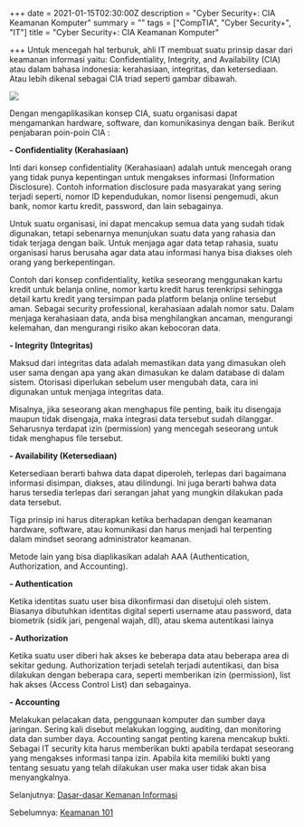 +++
date = 2021-01-15T02:30:00Z
description = "Cyber Security+: CIA Keamanan Komputer"
summary = ""
tags = ["CompTIA", "Cyber Security+", "IT"]
title = "Cyber Security+: CIA Keamanan Komputer"

+++
Untuk mencegah hal terburuk, ahli IT membuat suatu prinsip dasar dari keamanan informasi yaitu: Confidentiality, Integrity, and Availability (CIA) atau dalam bahasa indonesia: kerahasiaan, integritas, dan ketersediaan. Atau lebih dikenal sebagai CIA triad seperti gambar dibawah.

![](https://course.adinusa.id/media/markdownx/dd4b7f7a-b44e-4f7a-88f4-a7c74b5edc6c.jpg)

Dengan mengaplikasikan konsep CIA, suatu organisasi dapat mengamankan hardware, software, dan komunikasinya dengan baik. Berikut penjabaran poin-poin CIA :

**- Confidentiality (Kerahasiaan)**

Inti dari konsep confidentiality (Kerahasiaan) adalah untuk mencegah orang yang tidak punya kepentingan untuk mengakses informasi (Information Disclosure). Contoh information disclosure pada masyarakat yang sering terjadi seperti, nomor ID kependudukan, nomor lisensi pengemudi, akun bank, nomor kartu kredit, password, dan lain sebagainya.

Untuk suatu organisasi, ini dapat mencakup semua data yang sudah tidak digunakan, tetapi sebenarnya menunjukan suatu data yang rahasia dan tidak terjaga dengan baik. Untuk menjaga agar data tetap rahasia, suatu organisasi harus berusaha agar data atau informasi hanya bisa diakses oleh orang yang berkepentingan.

Contoh dari konsep confidentiality, ketika seseorang menggunakan kartu kredit untuk belanja online, nomor kartu kredit harus terenkripsi sehingga detail kartu kredit yang tersimpan pada platform belanja online tersebut aman. Sebagai security professional, kerahasiaan adalah nomor satu. Dalam menjaga kerahasiaan data, anda bisa menghilangkan ancaman, mengurangi kelemahan, dan mengurangi risiko akan kebocoran data.

**- Integrity (Integritas)**

Maksud dari integritas data adalah memastikan data yang dimasukan oleh user sama dengan apa yang akan dimasukan ke dalam database di dalam sistem. Otorisasi diperlukan sebelum user mengubah data, cara ini digunakan untuk menjaga integritas data.

Misalnya, jika seseorang akan menghapus file penting, baik itu disengaja maupun tidak disengaja, maka integrasi data tersebut sudah dilanggar. Seharusnya terdapat izin (permission) yang mencegah seseorang untuk tidak menghapus file tersebut.

**- Availability (Ketersediaan)**

Ketersediaan berarti bahwa data dapat diperoleh, terlepas dari bagaimana informasi disimpan, diakses, atau dilindungi. Ini juga berarti bahwa data harus tersedia terlepas dari serangan jahat yang mungkin dilakukan pada data tersebut.

Tiga prinsip ini harus diterapkan ketika berhadapan dengan keamanan hardware, software, atau komunikasi dan harus menjadi hal terpenting dalam mindset seorang administrator keamanan.

Metode lain yang bisa diaplikasikan adalah AAA (Authentication, Authorization, and Accounting).

**- Authentication**

Ketika identitas suatu user bisa dikonfirmasi dan disetujui oleh sistem. Biasanya dibutuhkan identitas digital seperti username atau password, data biometrik (sidik jari, pengenal wajah, dll), atau skema autentikasi lainya

**- Authorization**

Ketika suatu user diberi hak akses ke beberapa data atau beberapa area di sekitar gedung. Authorization terjadi setelah terjadi autentikasi, dan bisa dilakukan dengan beberapa cara, seperti memberikan izin (permission), list hak akses (Access Control List) dan sebagainya.

**- Accounting**

Melakukan pelacakan data, penggunaan komputer dan sumber daya jaringan. Sering kali disebut melakukan logging, auditing, dan monitoring data dan sumber daya. Accounting sangat penting karena mencakup bukti. Sebagai IT security kita harus memberikan bukti apabila terdapat seseorang yang mengakses informasi tanpa izin. Apabila kita memiliki bukti yang tentang sesuatu yang telah dilakukan user maka user tidak akan bisa menyangkalnya.

Selanjutnya: [Dasar-dasar Kemanan Informasi](https://hanivan.github.io/blog/modules/comptia-cyber-security+/pengenalan-tentang-keamanan/cyber-security-dasar-dasar-kemanan-informasi/ "Dasar-dasar Kemanan Informasi")

Sebelumnya: [Keamanan 101](https://hanivan.github.io/blog/modules/comptia-cyber-security+/pengenalan-tentang-keamanan/cyber-security-keamanan-101/ "Keamanan 101")